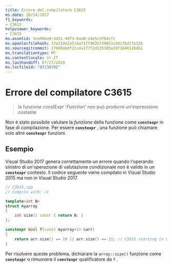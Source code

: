 ```yaml
---
title: Errore del compilatore C3615
ms.date: 10/24/2017
f1_keywords:
- C3615
helpviewer_keywords:
- C3615
ms.assetid: 5ce96ba9-3d31-49f3-9aa8-24e5cdf6dcfc
ms.openlocfilehash: 17a210e2a514af1ffd62bf38651c4d17bd1fe32b
ms.sourcegitcommit: 1f009ab0f2cc4a177f2d1353d5a38f164612bdb1
ms.translationtype: MT
ms.contentlocale: it-IT
ms.lasthandoff: 07/27/2020
ms.locfileid: "87230792"
---
```

# <a name="compiler-error-c3615"></a>Errore del compilatore C3615

> la funzione constExpr '*Function*' non può produrre un'espressione costante

Non è stato possibile valutare la *funzione* della funzione come **`constexpr`** in fase di compilazione. Per essere **`constexpr`** , una funzione può chiamare solo altre **`constexpr`** funzioni.

## <a name="example"></a>Esempio

Visual Studio 2017 genera correttamente un errore quando l'operando sinistro di un'operazione di valutazione condizionale non è valido in un **`constexpr`** contesto. Il codice seguente viene compilato in Visual Studio 2015 ma non in Visual Studio 2017.

```cpp
// C3615.cpp
// Compile with: /c

template<int N>
struct myarray
{
    int size() const { return N; }
};

constexpr bool f(const myarray<1> &arr)
{
    return arr.size() == 10 || arr.size() == 11; // C3615 starting in Visual Studio 2017
}
```

Per risolvere questo problema, dichiarare la `array::size()` funzione come **`constexpr`** o rimuovere il **`constexpr`** qualificatore da `f` .
